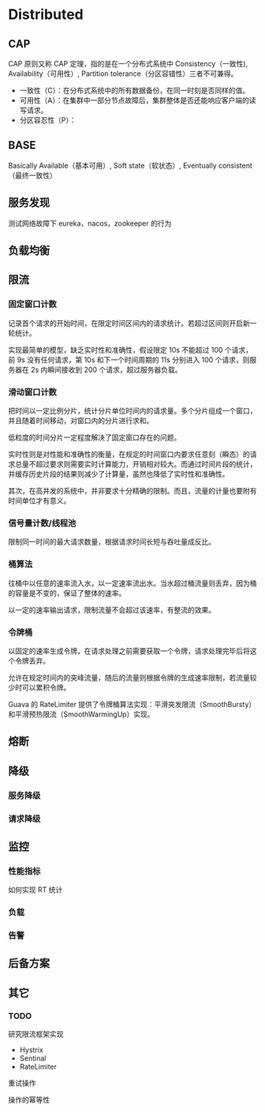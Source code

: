 # Distributed

## CAP

CAP 原则又称 CAP 定理，指的是在一个分布式系统中 Consistency（一致性), Availability（可用性）, Partition tolerance（分区容错性）三者不可兼得。

- 一致性（C）：在分布式系统中的所有数据备份，在同一时刻是否同样的值。
- 可用性（A）：在集群中一部分节点故障后，集群整体是否还能响应客户端的读写请求。
- 分区容忍性（P）：

## BASE

Basically Available（基本可用）, Soft state（软状态）, Eventually consistent（最终一致性）

## 服务发现

测试网络故障下 eureka，nacos，zookeeper 的行为

## 负载均衡

## 限流

### 固定窗口计数

记录首个请求的开始时间，在限定时间区间内的请求统计。若超过区间则开启新一轮统计。

实现最简单的模型，缺乏实时性和准确性，假设限定 10s 不能超过 100 个请求，前 9s 没有任何请求，第 10s 和下一个时间周期的 11s 分别进入 100 个请求，则服务器在 2s 内瞬间接收到 200 个请求，超过服务器负载。

### 滑动窗口计数

把时间以一定比例分片，统计分片单位时间内的请求量。多个分片组成一个窗口，并且随着时间移动，对窗口内的分片进行求和。

低粒度的时间分片一定程度解决了固定窗口存在的问题。

实时性则是对性能和准确性的衡量，在规定的时间窗口内要求任意刻（瞬态）的请求总量不超过要求则需要实时计算能力，开销相对较大。而通过时间片段的统计，并缓存历史片段的结果则减少了计算量，虽然也降低了实时性和准确性。

其次，在高并发的系统中，并非要求十分精确的限制。而且，流量的计量也要附有时间单位才有意义。

### 信号量计数/线程池

限制同一时间的最大请求数量，根据请求时间长短与吞吐量成反比。

### 桶算法

往桶中以任意的速率流入水，以一定速率流出水。当水超过桶流量则丢弃，因为桶的容量是不变的，保证了整体的速率。

以一定的速率输出请求，限制流量不会超过该速率，有整流的效果。

### 令牌桶

以固定的速率生成令牌，在请求处理之前需要获取一个令牌，请求处理完毕后将这个令牌丢弃。

允许在规定时间内的突峰流量，随后的流量则根据令牌的生成速率限制，若流量较少时可以累积令牌。

Guava 的 RateLimiter 提供了令牌桶算法实现：平滑突发限流（SmoothBursty）和平滑预热限流（SmoothWarmingUp）实现。

## 熔断

## 降级

### 服务降级

### 请求降级

## 监控

### 性能指标

如何实现 RT 统计

### 负载

### 告警

## 后备方案

## 其它

### TODO

研究限流框架实现

- Hystrix
- Sentinal
- RateLimiter

重试操作

操作的幂等性
